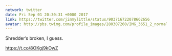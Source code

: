 ```yaml
---
network: twitter
date: Fri Sep 01 20:30:31 +0000 2017
link: https://twitter.com/jimmylittle/status/903716722078662656
avatar: http://pbs.twimg.com/profile_images/280307260/IMG_3651_2_normal.jpg
---
```


Shredder’s broken, I guess. 

https://t.co/8OKgj9kOwZ
